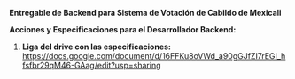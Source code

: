 **Entregable de Backend para Sistema de Votación de Cabildo de Mexicali**

**Acciones y Especificaciones para el Desarrollador Backend:**

1. **Liga del drive con las especificaciones:**
https://docs.google.com/document/d/16FFKu8oVWd_a90gGJfZI7rEGI_hfsfbr29qM46-GAag/edit?usp=sharing
   